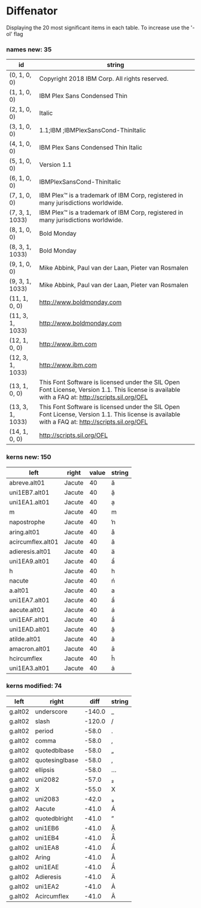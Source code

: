# Diffenator

Displaying the 20 most significant items in each table. To increase use the '-ol' flag


### names new: 35

id | string
--- | --- | 
(0, 1, 0, 0) | Copyright 2018 IBM Corp. All rights reserved.
(1, 1, 0, 0) | IBM Plex Sans Condensed Thin
(2, 1, 0, 0) | Italic
(3, 1, 0, 0) | 1.1;IBM ;IBMPlexSansCond-ThinItalic
(4, 1, 0, 0) | IBM Plex Sans Condensed Thin Italic
(5, 1, 0, 0) | Version 1.1
(6, 1, 0, 0) | IBMPlexSansCond-ThinItalic
(7, 1, 0, 0) | IBM Plex™ is a trademark of IBM Corp, registered in many jurisdictions worldwide.
(7, 3, 1, 1033) | IBM Plex™ is a trademark of IBM Corp, registered in many jurisdictions worldwide.
(8, 1, 0, 0) | Bold Monday
(8, 3, 1, 1033) | Bold Monday
(9, 1, 0, 0) | Mike Abbink, Paul van der Laan, Pieter van Rosmalen
(9, 3, 1, 1033) | Mike Abbink, Paul van der Laan, Pieter van Rosmalen
(11, 1, 0, 0) | http://www.boldmonday.com
(11, 3, 1, 1033) | http://www.boldmonday.com
(12, 1, 0, 0) | http://www.ibm.com
(12, 3, 1, 1033) | http://www.ibm.com
(13, 1, 0, 0) | This Font Software is licensed under the SIL Open Font License, Version 1.1. This license is available with a FAQ at: http://scripts.sil.org/OFL
(13, 3, 1, 1033) | This Font Software is licensed under the SIL Open Font License, Version 1.1. This license is available with a FAQ at: http://scripts.sil.org/OFL
(14, 1, 0, 0) | http://scripts.sil.org/OFL

### kerns new: 150

left | right | value | string
--- | --- | --- | --- | 
abreve.alt01 | Jacute | 40 | ă
uni1EB7.alt01 | Jacute | 40 | ặ
uni1EA1.alt01 | Jacute | 40 | ạ
m | Jacute | 40 | m
napostrophe | Jacute | 40 | ŉ
aring.alt01 | Jacute | 40 | å
acircumflex.alt01 | Jacute | 40 | â
adieresis.alt01 | Jacute | 40 | ä
uni1EA9.alt01 | Jacute | 40 | ẩ
h | Jacute | 40 | h
nacute | Jacute | 40 | ń
a.alt01 | Jacute | 40 | a
uni1EA7.alt01 | Jacute | 40 | ầ
aacute.alt01 | Jacute | 40 | á
uni1EAF.alt01 | Jacute | 40 | ắ
uni1EAD.alt01 | Jacute | 40 | ậ
atilde.alt01 | Jacute | 40 | ã
amacron.alt01 | Jacute | 40 | ā
hcircumflex | Jacute | 40 | ĥ
uni1EA3.alt01 | Jacute | 40 | ả

### kerns modified: 74

left | right | diff | string
--- | --- | --- | --- | 
g.alt02 | underscore | -140.0 | _
g.alt02 | slash | -120.0 | /
g.alt02 | period | -58.0 | .
g.alt02 | comma | -58.0 | ,
g.alt02 | quotedblbase | -58.0 | „
g.alt02 | quotesinglbase | -58.0 | ‚
g.alt02 | ellipsis | -58.0 | …
g.alt02 | uni2082 | -57.0 | ₂
g.alt02 | X | -55.0 | X
g.alt02 | uni2083 | -42.0 | ₃
g.alt02 | Aacute | -41.0 | Á
g.alt02 | quotedblright | -41.0 | ”
g.alt02 | uni1EB6 | -41.0 | Ặ
g.alt02 | uni1EB4 | -41.0 | Ẵ
g.alt02 | uni1EA8 | -41.0 | Ẩ
g.alt02 | Aring | -41.0 | Å
g.alt02 | uni1EAE | -41.0 | Ắ
g.alt02 | Adieresis | -41.0 | Ä
g.alt02 | uni1EA2 | -41.0 | Ả
g.alt02 | Acircumflex | -41.0 | Â